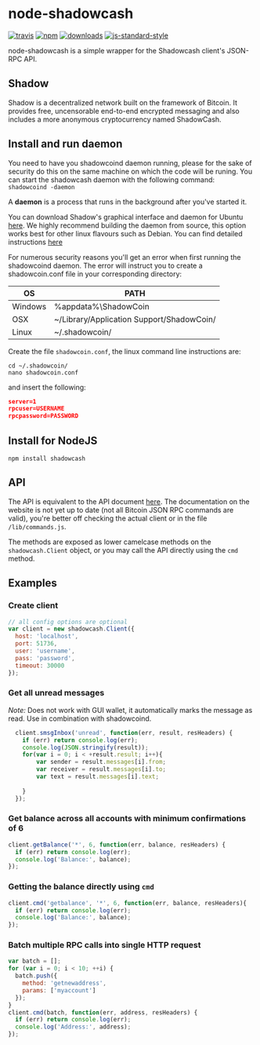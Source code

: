 # node-shadowcash
[![travis][travis-image]][travis-url]
[![npm][npm-image]][npm-url]
[![downloads][downloads-image]][downloads-url]
[![js-standard-style][standard-image]][standard-url]

[travis-image]: https://travis-ci.org/kewde/node-shadowcash.svg?branch=master
[travis-url]: https://travis-ci.org/kewde/node-shadowcash

[npm-image]: https://img.shields.io/npm/v/shadowcash.svg?style=flat
[npm-url]: https://npmjs.org/package/shadowcash

[downloads-image]: https://img.shields.io/npm/dm/shadowcash.svg?style=flat
[downloads-url]: https://npmjs.org/package/shadowcash

[standard-image]: https://img.shields.io/badge/code%20style-standard-brightgreen.svg?style=flat
[standard-url]: http://standardjs.com

node-shadowcash is a simple wrapper for the Shadowcash client's JSON-RPC API.

## Shadow
Shadow is a decentralized network built on the framework of Bitcoin. It provides free, uncensorable end-to-end encrypted messaging and also includes a more anonymous cryptocurrency named ShadowCash.

## Install and run daemon

You need to have you shadowcoind daemon running, please for the sake of security do this on the same machine on which the code will be runing. You can start the shadowcash daemon with the following command:
`shadowcoind -daemon`

A **daemon** is a process that runs in the background after you've started it.

You can download Shadow's graphical interface and daemon for Ubuntu [here](https://shadowproject.io/en/gettingstarted).
We highly recommend building the daemon from source, this option works best for other linux flavours such as Debian. You can find detailed instructions [here](https://doc.shadowproject.io/#linux-daemon-from-source-shadowcoind)

For numerous security reasons you'll get an error when first running the shadowcoind daemon. The error will instruct you to create a shadowcoin.conf file in your corresponding directory:

OS | PATH
------------ | -------------
Windows | %appdata%\ShadowCoin
OSX  | ~/Library/Application Support/ShadowCoin/
Linux  | ~/.shadowcoin/

Create the file `shadowcoin.conf`, the linux command line instructions are:
```shell
cd ~/.shadowcoin/
nano shadowcoin.conf
```

and insert the following:
```json
server=1
rpcuser=USERNAME
rpcpassword=PASSWORD
```
## Install for NodeJS

`npm install shadowcash`

## API
The API is equivalent to the API document [here](https://doc.shadowproject.io/#json-rpc-api-reference).
The documentation on the website is not yet up to date (not all Bitcoin JSON RPC commands are valid), you're better off checking the actual client or in the file `/lib/commands.js`.

The methods are exposed as lower camelcase methods on the `shadowcash.Client`
object, or you may call the API directly using the `cmd` method.

## Examples

### Create client
```js
// all config options are optional
var client = new shadowcash.Client({
  host: 'localhost',
  port: 51736,
  user: 'username',
  pass: 'password',
  timeout: 30000
});
```

### Get all unread messages
*Note:* Does not work with GUI wallet, it automatically marks the message as read. Use in combination with shadowcoind.
```js
  client.smsgInbox('unread', function(err, result, resHeaders) {
    if (err) return console.log(err);
    console.log(JSON.stringify(result));
    for(var i = 0; i < +result.result; i++){
        var sender = result.messages[i].from;
        var receiver = result.messages[i].to;
        var text = result.messages[i].text;
    
    }
  });
```

### Get balance across all accounts with minimum confirmations of 6

```js
client.getBalance('*', 6, function(err, balance, resHeaders) {
  if (err) return console.log(err);
  console.log('Balance:', balance);
});
```
### Getting the balance directly using `cmd`

```js
client.cmd('getbalance', '*', 6, function(err, balance, resHeaders){
  if (err) return console.log(err);
  console.log('Balance:', balance);
});
```

### Batch multiple RPC calls into single HTTP request

```js
var batch = [];
for (var i = 0; i < 10; ++i) {
  batch.push({
    method: 'getnewaddress',
    params: ['myaccount']
  });
}
client.cmd(batch, function(err, address, resHeaders) {
  if (err) return console.log(err);
  console.log('Address:', address);
});
```

